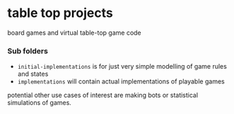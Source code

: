 # table top projects

board games and virtual table-top game code

### Sub folders

* `initial-implementations` is for just very simple modelling of game rules and states
* `implementations` will contain actual implementations of playable games 

potential other use cases of interest are making bots or statistical simulations of games.
